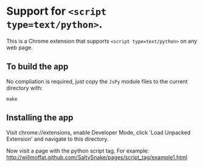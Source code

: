 # Support for `<script type=text/python>`.

This is a Chrome extension that supports `<script type=text/python>` on any web page.

## To build the app

No compliation is required, just copy the `JsPy` module files to the current directory with:

    make

## Installing the app

Visit chrome://extensions, enable Developer Mode, click 'Load Unpacked Extension' and navigate to this directory.

Now visit a page with the python script tag. For example: http://willmoffat.github.com/SaltySnake/pages/script_tag/example1.html


